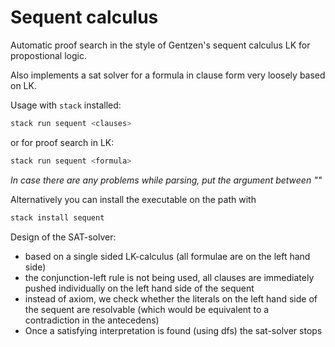# Sequent calculus

Automatic proof search in the style of Gentzen's sequent calculus LK for propostional logic.

Also implements a sat solver for a formula in clause form very loosely based on LK.

Usage with `stack` installed:
```zsh
stack run sequent <clauses>
```
or for proof search in LK:
```zsh
stack run sequent <formula>
```

*In case there are any problems while parsing, put the argument between ""*

Alternatively you can install the executable on the path with
```zsh
stack install sequent
```

Design of the SAT-solver:
- based on a single sided LK-calculus (all formulae are on the left hand side)
- the conjunction-left rule is not being used, all clauses are immediately pushed individually on the left hand side of the sequent
- instead of axiom, we check whether the literals on the left hand side of the sequent are resolvable (which would be equivalent to a contradiction in the antecedens)
- Once a satisfying interpretation is found (using dfs) the sat-solver stops
